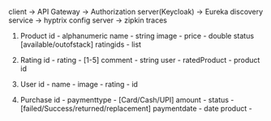 

 client -> API Gateway -> Authorization server(Keycloak) -> Eureka discovery service -> hyptrix config server -> zipkin traces
 
 
1. Product
	id - alphanumeric
	name - string
	image - 
	price - double
	status [available/outofstack]
	ratingids - list
	
2. Rating
	id - 
    rating - [1-5]
	comment - string
	user -
	ratedProduct - product id
	 
3. User
    id - 
	name - 
	image - 
	rating - id 
	
4. Purchase
    id - 
	paymenttype - [Card/Cash/UPI]
	amount - 
	status - [failed/Success/returned/replacement]
	paymentdate - date
	product - 
	
